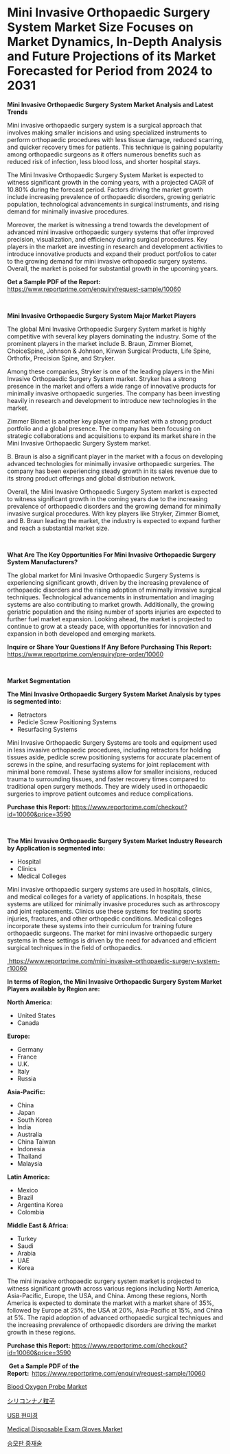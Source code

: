 <p><h1>Mini Invasive Orthopaedic Surgery System Market Size Focuses on Market Dynamics, In-Depth Analysis and Future Projections of its Market Forecasted for Period from 2024 to 2031</h1></p><p><strong>Mini Invasive Orthopaedic Surgery System Market Analysis and Latest Trends</strong></p>
<p><p>Mini invasive orthopaedic surgery system is a surgical approach that involves making smaller incisions and using specialized instruments to perform orthopaedic procedures with less tissue damage, reduced scarring, and quicker recovery times for patients. This technique is gaining popularity among orthopaedic surgeons as it offers numerous benefits such as reduced risk of infection, less blood loss, and shorter hospital stays.</p><p>The Mini Invasive Orthopaedic Surgery System Market is expected to witness significant growth in the coming years, with a projected CAGR of 10.80% during the forecast period. Factors driving the market growth include increasing prevalence of orthopaedic disorders, growing geriatric population, technological advancements in surgical instruments, and rising demand for minimally invasive procedures.</p><p>Moreover, the market is witnessing a trend towards the development of advanced mini invasive orthopaedic surgery systems that offer improved precision, visualization, and efficiency during surgical procedures. Key players in the market are investing in research and development activities to introduce innovative products and expand their product portfolios to cater to the growing demand for mini invasive orthopaedic surgery systems. Overall, the market is poised for substantial growth in the upcoming years.</p></p>
<p><strong>Get a Sample PDF of the Report:&nbsp;</strong> <a href="https://www.reportprime.com/enquiry/request-sample/10060">https://www.reportprime.com/enquiry/request-sample/10060</a></p>
<p>&nbsp;</p>
<p><strong>Mini Invasive Orthopaedic Surgery System Major Market Players</strong></p>
<p><p>The global Mini Invasive Orthopaedic Surgery System market is highly competitive with several key players dominating the industry. Some of the prominent players in the market include B. Braun, Zimmer Biomet, ChoiceSpine, Johnson & Johnson, Kirwan Surgical Products, Life Spine, Orthofix, Precision Spine, and Stryker.</p><p>Among these companies, Stryker is one of the leading players in the Mini Invasive Orthopaedic Surgery System market. Stryker has a strong presence in the market and offers a wide range of innovative products for minimally invasive orthopaedic surgeries. The company has been investing heavily in research and development to introduce new technologies in the market.</p><p>Zimmer Biomet is another key player in the market with a strong product portfolio and a global presence. The company has been focusing on strategic collaborations and acquisitions to expand its market share in the Mini Invasive Orthopaedic Surgery System market.</p><p>B. Braun is also a significant player in the market with a focus on developing advanced technologies for minimally invasive orthopaedic surgeries. The company has been experiencing steady growth in its sales revenue due to its strong product offerings and global distribution network.</p><p>Overall, the Mini Invasive Orthopaedic Surgery System market is expected to witness significant growth in the coming years due to the increasing prevalence of orthopaedic disorders and the growing demand for minimally invasive surgical procedures. With key players like Stryker, Zimmer Biomet, and B. Braun leading the market, the industry is expected to expand further and reach a substantial market size.</p></p>
<p>&nbsp;</p>
<p><strong>What Are The Key Opportunities For Mini Invasive Orthopaedic Surgery System Manufacturers?</strong></p>
<p><p>The global market for Mini Invasive Orthopaedic Surgery Systems is experiencing significant growth, driven by the increasing prevalence of orthopaedic disorders and the rising adoption of minimally invasive surgical techniques. Technological advancements in instrumentation and imaging systems are also contributing to market growth. Additionally, the growing geriatric population and the rising number of sports injuries are expected to further fuel market expansion. Looking ahead, the market is projected to continue to grow at a steady pace, with opportunities for innovation and expansion in both developed and emerging markets.</p></p>
<p><strong>Inquire or Share Your Questions If Any Before Purchasing This Report:</strong> <a href="https://www.reportprime.com/enquiry/pre-order/10060">https://www.reportprime.com/enquiry/pre-order/10060</a></p>
<p>&nbsp;</p>
<p><strong>Market Segmentation</strong></p>
<p><strong>The Mini Invasive Orthopaedic Surgery System Market Analysis by types is segmented into:</strong></p>
<p><ul><li>Retractors</li><li>Pedicle Screw Positioning Systems</li><li>Resurfacing Systems</li></ul></p>
<p><p>Mini Invasive Orthopaedic Surgery Systems are tools and equipment used in less invasive orthopaedic procedures, including retractors for holding tissues aside, pedicle screw positioning systems for accurate placement of screws in the spine, and resurfacing systems for joint replacement with minimal bone removal. These systems allow for smaller incisions, reduced trauma to surrounding tissues, and faster recovery times compared to traditional open surgery methods. They are widely used in orthopaedic surgeries to improve patient outcomes and reduce complications.</p></p>
<p><strong>Purchase this Report:&nbsp;</strong><a href="https://www.reportprime.com/checkout?id=10060&price=3590">https://www.reportprime.com/checkout?id=10060&price=3590</a></p>
<p>&nbsp;</p>
<p><strong>The Mini Invasive Orthopaedic Surgery System Market Industry Research by Application is segmented into:</strong></p>
<p><ul><li>Hospital</li><li>Clinics</li><li>Medical Colleges</li></ul></p>
<p><p>Mini invasive orthopaedic surgery systems are used in hospitals, clinics, and medical colleges for a variety of applications. In hospitals, these systems are utilized for minimally invasive procedures such as arthroscopy and joint replacements. Clinics use these systems for treating sports injuries, fractures, and other orthopedic conditions. Medical colleges incorporate these systems into their curriculum for training future orthopaedic surgeons. The market for mini invasive orthopaedic surgery systems in these settings is driven by the need for advanced and efficient surgical techniques in the field of orthopaedics.</p></p>
<p><a href="https://www.reportprime.com/mini-invasive-orthopaedic-surgery-system-r10060">&nbsp;https://www.reportprime.com/mini-invasive-orthopaedic-surgery-system-r10060</a></p>
<p><strong>In terms of Region, the Mini Invasive Orthopaedic Surgery System Market Players available by Region are:</strong></p>
<p>
    <p> <strong> North America: </strong>
        <ul>
            <li>United States</li>
            <li>Canada</li>
        </ul>
        </p> 
    <p> <strong> Europe: </strong>
        <ul>
            <li>Germany</li>
            <li>France</li>
            <li>U.K.</li>
            <li>Italy</li>
            <li>Russia</li>
        </ul>
        </p> 
    <p> <strong> Asia-Pacific: </strong>
        <ul>
            <li>China</li>
            <li>Japan</li>
            <li>South Korea</li>
            <li>India</li>
            <li>Australia</li>
            <li>China Taiwan</li>
            <li>Indonesia</li>
            <li>Thailand</li>
            <li>Malaysia</li>
        </ul>
        </p> 
    <p> <strong> Latin America: </strong>
        <ul>
            <li>Mexico</li>
            <li>Brazil</li>
            <li>Argentina Korea</li>
            <li>Colombia</li>
        </ul>
        </p> 
    <p> <strong> Middle East & Africa: </strong>
        <ul>
            <li>Turkey</li>
            <li>Saudi</li>
            <li>Arabia</li>
            <li>UAE</li>
            <li>Korea</li>
        </ul>
    </p>
    </p>
<p><p>The mini invasive orthopaedic surgery system market is projected to witness significant growth across various regions including North America, Asia-Pacific, Europe, the USA, and China. Among these regions, North America is expected to dominate the market with a market share of 35%, followed by Europe at 25%, the USA at 20%, Asia-Pacific at 15%, and China at 5%. The rapid adoption of advanced orthopaedic surgical techniques and the increasing prevalence of orthopaedic disorders are driving the market growth in these regions.</p></p>
<p><strong>Purchase this Report: </strong><a href="https://www.reportprime.com/checkout?id=10060&price=3590">https://www.reportprime.com/checkout?id=10060&price=3590</a></p>
<p>&nbsp;<strong>Get a Sample PDF of the Report:&nbsp;&nbsp;</strong><a href="https://www.reportprime.com/enquiry/request-sample/10060">https://www.reportprime.com/enquiry/request-sample/10060</a></p>
<p><strong></strong></p>
<p><p><a href="https://github.com/redneck06/Market-Research-Report-List-2/blob/main/blood-oxygen-probe-market.md">Blood Oxygen Probe Market</a></p><p><a href="https://medium.com/@aurelianghideanu2022/%E3%82%B7%E3%83%AA%E3%82%B3%E3%83%B3%E3%83%8A%E3%83%8E%E7%B2%92%E5%AD%90%E3%81%AE%E5%B8%82%E5%A0%B4%E8%A6%8F%E6%A8%A1%E3%81%A8%E5%B8%82%E5%A0%B4%E5%8B%95%E5%90%91-%E5%AE%8C%E5%85%A8%E3%81%AA%E6%A5%AD%E7%95%8C%E6%A6%82%E8%A6%81-2024%E5%B9%B4%E3%81%8B%E3%82%892031%E5%B9%B4-99ef38c51b54">シリコンナノ粒子</a></p><p><a href="https://github.com/LanceOlsotn8978/Market-Research-Report-List-1/blob/main/774487321656.md">USB 현미경</a></p><p><a href="https://github.com/nicoletavirag/Market-Research-Report-List-2/blob/main/medical-disposable-exam-gloves-market.md">Medical Disposable Exam Gloves Market</a></p><p><a href="https://medium.com/@rowedrowe/%EC%8B%AC%EC%9E%A5%ED%8C%90%EB%A7%89-%EA%B0%9C%EC%9E%85-%EC%8B%9C%EC%9E%A5-%EC%9C%A0%ED%98%95-%EC%9D%91%EC%9A%A9-%EB%B0%8F-%EC%A7%80%EB%A6%AC%EB%B3%84-%EC%A2%85%ED%95%A9-%ED%8F%89%EA%B0%80-932a30c39192">승모판 중재술</a></p></p>